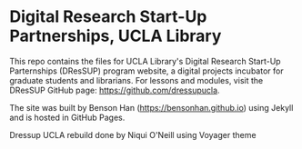 # Digital Research Start-Up Partnerships, UCLA Library

This repo contains the files for UCLA Library's Digital Research Start-Up Parternships (DResSUP) program website, a digital projects incubator for graduate students and librarians. For lessons and modules, visit the DResSUP GitHub page: https://github.com/dressupucla.

The site was built by Benson Han (https://bensonhan.github.io) using Jekyll and is hosted in GitHub Pages.

Dressup UCLA rebuild done by Niqui O'Neill using Voyager theme
